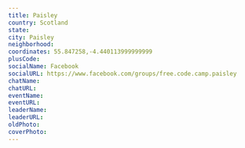 ```yaml
---
title: Paisley
country: Scotland
state: 
city: Paisley
neighborhood: 
coordinates: 55.847258,-4.440113999999999
plusCode:
socialName: Facebook
socialURL: https://www.facebook.com/groups/free.code.camp.paisley
chatName:
chatURL:
eventName:
eventURL:
leaderName:
leaderURL:
oldPhoto: 
coverPhoto:
---
```

